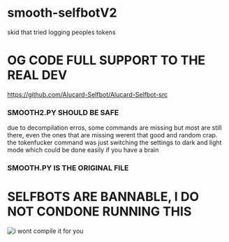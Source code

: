 # smooth-selfbotV2
skid that tried logging peoples tokens
# OG CODE FULL SUPPORT TO THE REAL DEV
https://github.com/Alucard-Selfbot/Alucard-Selfbot-src
### SMOOTH2.PY SHOULD BE SAFE
due to decompilation erros, some commands are missing but most are still there, even the ones that are missing werent that good and random crap. the tokenfucker command was just switching the settings to dark and light mode which could be done easily if you have a brain

### SMOOTH.PY IS THE ORIGINAL FILE

# SELFBOTS ARE BANNABLE, I DO NOT CONDONE RUNNING THIS

![i wont compile it for you](https://i.imgur.com/ig4ACCZ.png)
